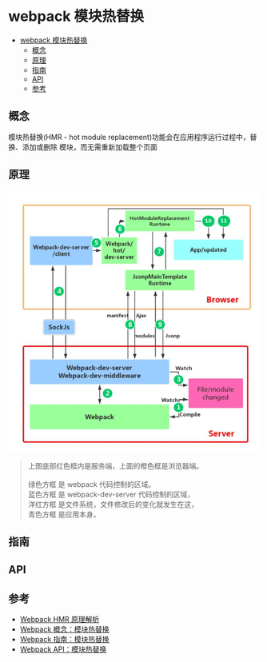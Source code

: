 # webpack 模块热替换

- [webpack 模块热替换](#webpack-模块热替换)
  - [概念](#概念)
  - [原理](#原理)
  - [指南](#指南)
  - [API](#api)
  - [参考](#参考)

## 概念

模块热替换(HMR - hot module replacement)功能会在应用程序运行过程中，替换、添加或删除 模块，而无需重新加载整个页面

## 原理

![HMR原理图](../../assets/images/HMR.jpg)

> 上图底部红色框内是服务端，上面的橙色框是浏览器端。<br/><br/>
> 绿色方框 是 webpack 代码控制的区域。<br/>
> 蓝色方框 是 webpack-dev-server 代码控制的区域，<br/>
> 洋红方框 是文件系统，文件修改后的变化就发生在这，<br/>
> 青色方框 是应用本身。

## 指南

## API

## 参考

- [Webpack HMR 原理解析](https://zhuanlan.zhihu.com/p/30669007)
- [Webpack 概念：模块热替换](https://webpack.docschina.org/concepts/hot-module-replacement/)
- [Webpack 指南：模块热替换](https://webpack.docschina.org/guides/hot-module-replacement)
- [Webpack API：模块热替换](https://webpack.docschina.org/api/hot-module-replacement/)
